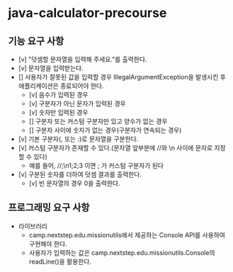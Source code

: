 # java-calculator-precourse

## 기능 요구 사항
- [v] "덧셈할 문자열을 입력해 주세요."를 출력한다.
- [v] 문자열을 입력받는다.
- [] 사용자가 잘못된 값을 입력할 경우 IllegalArgumentException을 발생시킨 후 애플리케이션은 종료되어야 한다.
  - [v] 음수가 입력된 경우
  - [v] 구분자가 아닌 문자가 입력된 경우
  - [v] 숫자만 입력된 경우
  - [] 구분자 또는 커스텀 구분자만 있고 양수가 없는 경우
  - [] 구분자 사이에 숫자가 없는 경우(구분자가 연속되는 경우)
- [v] 기본 구분자(, 또는 :)로 문자열을 구분한다.
- [v] 커스텀 구분자가 존재할 수 있다.(문자열 앞부분에 //와 \n 사이에 문자로 지정할 수 있다)
  - 예를 들어, //;\n1;2;3 이면 ; 가 커스텀 구분자가 된다
- [v] 구분된 숫자를 더하여 덧셈 결과를 출력한다.
  - [v] 빈 문자열의 경우 0을 출력한다.

## 프로그래밍 요구 사항
- 라이브러리 
  - camp.nextstep.edu.missionutils에서 제공하는 Console API를 사용하여 구현해야 한다. 
  - 사용자가 입력하는 값은 camp.nextstep.edu.missionutils.Console의 readLine()을 활용한다.